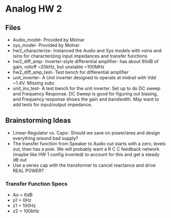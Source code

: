 # Analog HW 2

## Files
* Audio_model- Provided by Molnar
* sys_model- Provided by Molnar
* hw2_characterize- Instanced the Audio and Sys models with vsins and isins for characterizing input impedances and transfer functions
* hw2_diff_amp- Inverter-style differential amplifier- has about 90dB of gain, rolloff ~20kHz, but unstable ~100MHz
* hw2_diff_amp_test- Test bench for differential amplifier
* unit_inverter- A Unit inverter designed to operate at midrail with Vdd ~1.4V. Missing subc
* unit_inv_test- A test bench for the unit inverter. Set up to do DC sweep and Frequency Response. DC Sweep is good for figuring out biasing, and Frequency response shows the gain and bandwidth. May want to add tests for input/output impedance.


## Brainstorming Ideas
* Linear-Regulator vs. Caps- Should we save on power/area and design everything around bad supply?
* The transfer function from Speaker to Audio out starts with a zero, levels out, then has a pole. We will probably want a R C C feedback network (maybe like HW 1 config inverted) to account for this and get a steady dB out
* Use a series cap with the transformer to cancel reactance and drive REAL POWER?

### Transfer Function Specs
* Ao = 6dB
* p1 = 0Hz
* z1 = 100Hz
* z2 = 100kHz
